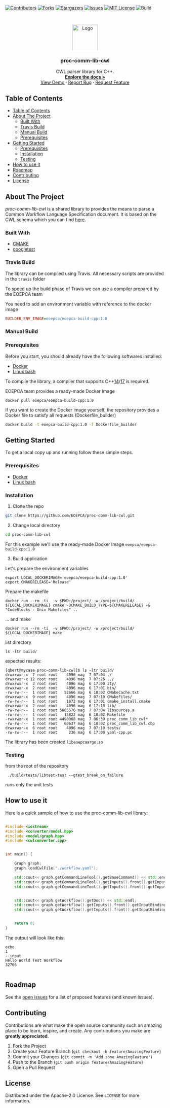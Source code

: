 <!--
*** To avoid retyping too much info. Do a search and replace for the following:
*** dev-env-cpp, twitter_handle, email
-->

<!-- PROJECT SHIELDS -->
<!--
*** See the bottom of this document for the declaration of the reference variables
*** for contributors-url, forks-url, etc. This is an optional, concise syntax you may use.
*** https://www.markdownguide.org/basic-syntax/#reference-style-links
-->

[![Contributors][contributors-shield]][contributors-url]
[![Forks][forks-shield]][forks-url]
[![Stargazers][stars-shield]][stars-url]
[![Issues][issues-shield]][issues-url]
[![MIT License][license-shield]][license-url]
![Build][build-shield]

<!-- PROJECT LOGO -->
<br />
<p align="center">
  <a href="https://github.com/EOEPCA/proc_comm_lib_argo">
    <img src="images/logo.png" alt="Logo" width="80" height="80">
  </a>

  <h3 align="center">proc-comm-lib-cwl</h3>

  <p align="center">
    CWL parser library for C++. 
    <br />
    <a href="https://github.com/EOEPCA/proc-comm-lib-cwl"><strong>Explore the docs »</strong></a>
    <br />
    <a href="https://github.com/EOEPCA/proc-comm-lib-cwl">View Demo</a>
    ·
    <a href="https://github.com/EOEPCA/proc-comm-lib-cwl/issues">Report Bug</a>
    ·
    <a href="https://github.com/EOEPCA/proc-comm-lib-cwl/issues">Request Feature</a>
  </p>
</p>

<!-- TABLE OF CONTENTS -->

## Table of Contents

- [Table of Contents](#table-of-contents)
- [About The Project](#about-the-project)
  - [Built With](#built-with)
  - [Travis Build](#travis-build)
  - [Manual Build](#manual-build)
  - [Prerequisites](#prerequisites)
- [Getting Started](#getting-started)
  - [Prerequisites](#prerequisites-1)
  - [Installation](#installation)
  - [Testing](#testing)
- [How to use it](#how-to-use-it)
- [Roadmap](#roadmap)
- [Contributing](#contributing)
- [License](#license)

<!-- ABOUT THE PROJECT -->

## About The Project

 *proc-comm-lib-cwl* is a shared library to provides the means to parse a Common Workflow Language Specification document. It is based on the CWL schema which you can find [here](https://www.commonwl.org/v1.0/CommandLineTool.html).

### Built With

- [CMAKE](https://cmake.org/)
- [googletest](https://github.com/google/googletest)

### Travis Build

The library can be compiled using Travis. All necessary scripts are provided in the `travis` folder

To speed up the build phase of Travis we can use a compiler prepared by the EOEPCA team

You need to add an environment variable with reference to the docker image

```ini
BUILDER_ENV_IMAGE=eoepca/eoepca-build-cpp:1.0
```

### Manual Build

### Prerequisites

Before you start, you should already have the following softwares installed:

- [Docker](https://www.docker.com/)
- [Linux bash](https://en.wikipedia.org/wiki/Bash_(Unix_shell))


To compile the library, a compiler that supports C++[14](https://en.cppreference.com/w/cpp/14)/[17](https://en.cppreference.com/w/cpp/17) is required.

EOEPCA team provides a ready-made Docker Image

```shel
docker pull eoepca/eoepca-build-cpp:1.0
```

If you want to create the Docker image yourself, the repository provides a Docker file to satisfy all requests (Dockerfile_builder)

```bash
docker build -t eoepca-build-cpp:1.0 -f Dockerfile_builder
```


## Getting Started

To get a local copy up and running follow these simple steps.

### Prerequisites

- [Docker](https://www.docker.com/)
- [Linux bash](https://en.wikipedia.org/wiki/Bash_(Unix_shell))

### Installation

1. Clone the repo

```sh
git clone https://github.com/EOEPCA/proc-comm-lib-cwl.git
```

2. Change local directory

```sh
cd proc-comm-lib-cwl
```

For this example we'll use the ready-made Docker Image `eoepca/eoepca-build-cpp:1.0`

3. Build application

Let's prepare the environment variables

```shell
export LOCAL_DOCKERIMAGE='eoepca/eoepca-build-cpp:1.0'
export CMAKERELEASE='Release'
```

Prepare the makefile

```shel
docker run --rm -ti  -v $PWD:/project/ -w /project/build/  ${LOCAL_DOCKERIMAGE} cmake -DCMAKE_BUILD_TYPE=${CMAKERELEASE} -G "CodeBlocks - Unix Makefiles" ..
```

... and make

```shel
docker run --rm -ti  -v $PWD:/project/ -w /project/build/  ${LOCAL_DOCKERIMAGE} make
```

list directory

```shell
ls -ltr build/
```

expected results:

```shell
[qbert@mycase proc-comm-lib-cwl]$ ls -ltr build/
drwxrwxr-x  7 root root    4096 mag  7 07:04 ./
drwxrwxr-x 12 root root    4096 mag  7 07:26 ../
drwxrwxr-x  3 root root    4096 mag  6 17:00 3ty/
drwxrwxr-x  2 root root    4096 mag  6 17:01 bin/
-rw-rw-r--  1 root root   52666 mag  6 18:02 CMakeCache.txt
drwxrwxr-x  9 root root    4096 mag  7 07:10 CMakeFiles/
-rw-rw-r--  1 root root    1872 mag  6 17:01 cmake_install.cmake
drwxrwxr-x  2 root root    4096 mag  6 17:18 lib/
-rw-rw-r--  1 root root 5865576 mag  7 07:04 libsources.a
-rw-rw-r--  1 root root   15822 mag  6 18:02 Makefile
-rwxrwxr-x  1 root root 4490968 mag  7 06:39 proc_comm_lib_cwl*
-rw-rw-r--  1 root root   60637 mag  6 18:02 proc_comm_lib_cwl.cbp
drwxrwxr-x  6 root root    4096 mag  7 07:10 tests/
-rw-rw-r--  1 root root     236 mag  6 17:00 yaml-cpp.pc

```

The library has been created `libeoepcaargo.so`

### Testing

from the root of the repository

```shell
 ./build/tests/libtest-test --gtest_break_on_failure
```

runs only the unit tests


## How to use it

Here is a quick sample of how to use the proc-comm-lib-cwl library:

```cpp

#include <iostream>
#include <converter/model.hpp>
#include <model/graph.hpp>
#include <cwlconverter.cpp>


int main() {

    Graph graph;
    graph.loadCwlFile("./workflow.yaml");

    std::cout<< graph.getCommandLineTool().getBaseCommand() << std::endl;
    std::cout<< graph.getCommandLineTool().getInputs().front().getInputBinding().getPosition() << std::endl;
    std::cout<< graph.getCommandLineTool().getInputs().front().getInputBinding().getPrefix() << std::endl;


    std::cout<< graph.getWorkflow().getDoc() << std::endl;
    std::cout<< graph.getWorkflow().getInputs().front().getInputBinding().getPosition() << std::endl;
    std::cout<< graph.getWorkflow().getInputs().front().getInputBinding().getPrefix() << std::endl;


    return 0;
}

```
The output will look like this:
```
echo
1
--input
Hello World Test Workflow
32766


```


## Roadmap

See the [open issues](https://github.com/EOEPCA/proc-comm-lib-cwl/issues) for a list of proposed features (and known issues).

<!-- CONTRIBUTING -->

## Contributing

Contributions are what make the open source community such an amazing place to be learn, inspire, and create. Any contributions you make are **greatly appreciated**.

1. Fork the Project
2. Create your Feature Branch (`git checkout -b feature/AmazingFeature`)
3. Commit your Changes (`git commit -m 'Add some AmazingFeature'`)
4. Push to the Branch (`git push origin feature/AmazingFeature`)
5. Open a Pull Request


<!-- LICENSE -->

## License

Distributed under the Apache-2.0 License. See `LICENSE` for more information.

<!-- MARKDOWN LINKS & IMAGES -->
<!-- https://www.markdownguide.org/basic-syntax/#reference-style-links -->

[contributors-shield]: https://img.shields.io/github/contributors/EOEPCA/template-svce.svg?style=flat-square
[contributors-url]: https://github.com/EOEPCA/proc-comm-lib-cwl/graphs/contributors
[forks-shield]: https://img.shields.io/github/forks/EOEPCA/template-svce.svg?style=flat-square
[forks-url]: https://github.com/EOEPCA/proc-comm-lib-cwl/network/members
[stars-shield]: https://img.shields.io/github/stars/EOEPCA/template-svce.svg?style=flat-square
[stars-url]: https://github.com/EOEPCA/proc-comm-lib-cwl/stargazers
[issues-shield]: https://img.shields.io/github/issues/EOEPCA/template-svce.svg?style=flat-square
[issues-url]: https://github.com/EOEPCA/proc-comm-lib-cwl/issues
[license-shield]: https://img.shields.io/github/license/EOEPCA/template-svce.svg?style=flat-square
[license-url]: https://github.com/EOEPCA/proc-comm-lib-cwl/blob/master/LICENSE
[build-shield]: https://www.travis-ci.com/EOEPCA/template-svce.svg?branch=master
[product-screenshot]: images/screenshot.png
